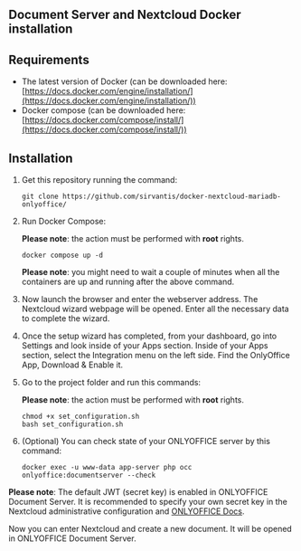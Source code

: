 ## Document Server and Nextcloud Docker installation

## Requirements

* The latest version of Docker (can be downloaded here: [https://docs.docker.com/engine/installation/](https://docs.docker.com/engine/installation/))
* Docker compose (can be downloaded here: [https://docs.docker.com/compose/install/](https://docs.docker.com/compose/install/))


## Installation

1. Get this repository running the command:

    ```
    git clone https://github.com/sirvantis/docker-nextcloud-mariadb-onlyoffice/
    ```

2. Run Docker Compose:

    **Please note**: the action must be performed with **root** rights.

    ```
    docker compose up -d
    ```

    **Please note**: you might need to wait a couple of minutes when all the containers are up and running after the above command.

3. Now launch the browser and enter the webserver address. The Nextcloud wizard webpage will be opened. Enter all the necessary data to complete the wizard.

4. Once the setup wizard has completed, from your dashboard, go into Settings and look inside of your Apps section.
Inside of your Apps section, select the Integration menu on the left side. Find the OnlyOffice App, Download & Enable it.

5. Go to the project folder and run this commands:

    **Please note**: the action must be performed with **root** rights.

    ```
    chmod +x set_configuration.sh
    bash set_configuration.sh
    ```
6. (Optional) You can check state of your ONLYOFFICE server by this command:
   ```
   docker exec -u www-data app-server php occ onlyoffice:documentserver --check
   ```
**Please note**: The default JWT (secret key) is enabled in ONLYOFFICE Document Server. It is recommended to specify your own secret key in the Nextcloud administrative configuration and [ONLYOFFICE Docs](https://helpcenter.onlyoffice.com/installation/docs-configure-jwt.aspx).

Now you can enter Nextcloud and create a new document. It will be opened in ONLYOFFICE Document Server. 
